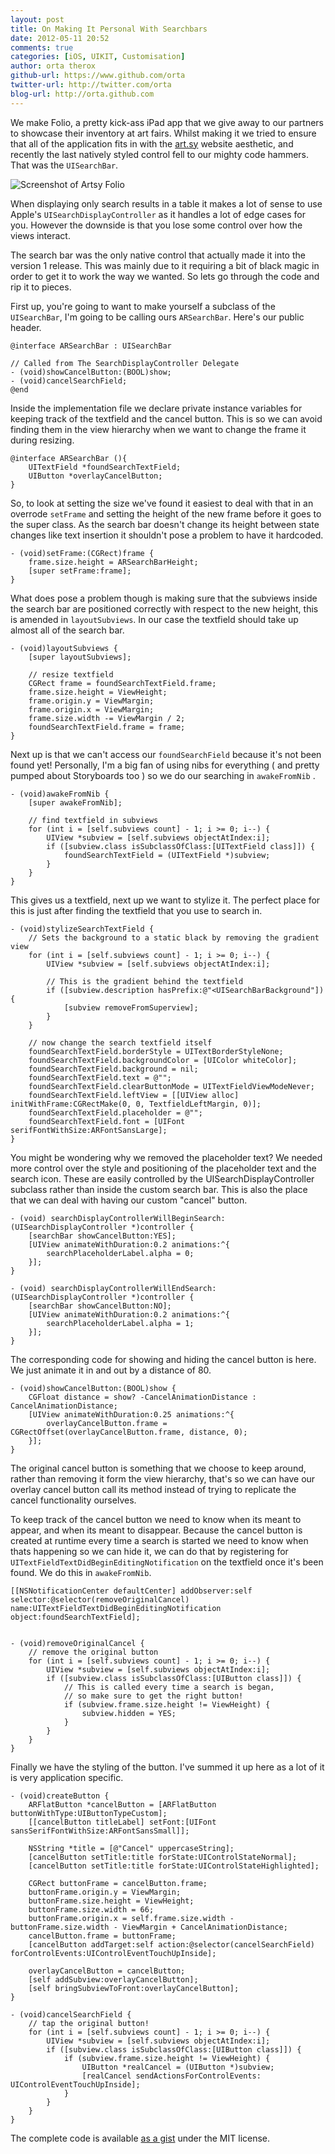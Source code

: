 ```yaml
---
layout: post
title: On Making It Personal With Searchbars
date: 2012-05-11 20:52
comments: true
categories: [iOS, UIKIT, Customisation]
author: orta therox
github-url: https://www.github.com/orta
twitter-url: http://twitter.com/orta
blog-url: http://orta.github.com
---
```


We make Folio, a pretty kick-ass iPad app that we give away to our partners to showcase their inventory at art fairs. Whilst making it we tried to ensure that all of the application fits in with the [art.sy](http://art.sy) website aesthetic, and recently the last natively styled control fell to our mighty code hammers. That was the `UISearchBar`.

![Screenshot of Artsy Folio](http://ortastuff.s3.amazonaws.com/images/custom_searchbar_example.jpg)

When displaying only search results in a table it makes a lot of sense to use Apple's `UISearchDisplayController` as it handles a lot of edge cases for you. However the downside is that you lose some control over how the views interact.

The search bar was the only native control that actually made it into the version 1 release. This was mainly due to it requiring a bit of black magic in order to get it to work the way we wanted. So lets go through the code and rip it to pieces.

<!--more-->

First up, you're going to want to make yourself a subclass of the `UISearchBar`, I'm going to be calling ours `ARSearchBar`. Here's our public header.

``` objc
@interface ARSearchBar : UISearchBar

// Called from The SearchDisplayController Delegate
- (void)showCancelButton:(BOOL)show;
- (void)cancelSearchField;
@end
```

Inside the implementation file we declare private instance variables for keeping track of the textfield and the cancel button. This is so we can avoid finding them in the view hierarchy when we want to change the frame it during resizing.

``` objc
@interface ARSearchBar (){
    UITextField *foundSearchTextField;
    UIButton *overlayCancelButton;
}
```

So, to look at setting the size we've found it easiest to deal with that in an overrode `setFrame` and setting the height of the new frame before it goes to the super class. As the search bar doesn't change its height between state changes like text insertion it shouldn't pose a problem to have it hardcoded.

``` objc
- (void)setFrame:(CGRect)frame {
    frame.size.height = ARSearchBarHeight;
    [super setFrame:frame];
}
``` 

What does pose a problem though is making sure that the subviews inside the search bar are positioned correctly with respect to the new height, this is amended in `layoutSubviews`. In our case the textfield should take up almost all of the search bar.

``` objc
- (void)layoutSubviews {
    [super layoutSubviews];
    
    // resize textfield
    CGRect frame = foundSearchTextField.frame;
    frame.size.height = ViewHeight;
    frame.origin.y = ViewMargin;
    frame.origin.x = ViewMargin;
    frame.size.width -= ViewMargin / 2;
    foundSearchTextField.frame = frame;
}
```

Next up is that we can't access our `foundSearchField` because it's not been found yet! Personally,  I'm a big fan of using nibs for everything ( and pretty pumped about Storyboards too ) so we do our searching in `awakeFromNib` .

``` objc
- (void)awakeFromNib {
    [super awakeFromNib];
    
    // find textfield in subviews
    for (int i = [self.subviews count] - 1; i >= 0; i--) {
        UIView *subview = [self.subviews objectAtIndex:i];                
        if ([subview.class isSubclassOfClass:[UITextField class]]) {
            foundSearchTextField = (UITextField *)subview;
        }
    }
}
```

This gives us a textfield, next up we want to stylize it. The perfect place for this is just after finding the textfield that you use to search in. 

``` objc
- (void)stylizeSearchTextField {
    // Sets the background to a static black by removing the gradient view
    for (int i = [self.subviews count] - 1; i >= 0; i--) {
        UIView *subview = [self.subviews objectAtIndex:i];                
        
        // This is the gradient behind the textfield
        if ([subview.description hasPrefix:@"<UISearchBarBackground"]) {
            [subview removeFromSuperview];
        }
    }
    
    // now change the search textfield itself
    foundSearchTextField.borderStyle = UITextBorderStyleNone;
    foundSearchTextField.backgroundColor = [UIColor whiteColor];
    foundSearchTextField.background = nil;
    foundSearchTextField.text = @"";
    foundSearchTextField.clearButtonMode = UITextFieldViewModeNever;
    foundSearchTextField.leftView = [[UIView alloc] initWithFrame:CGRectMake(0, 0, TextfieldLeftMargin, 0)];
    foundSearchTextField.placeholder = @"";
    foundSearchTextField.font = [UIFont serifFontWithSize:ARFontSansLarge];
}
```

You might be wondering why we removed the placeholder text? We needed more control over the style and positioning of the placeholder text and the search icon. These are easily controlled by the UISearchDisplayController subclass rather than inside the custom search bar. This is also the place that we can deal with having our custom "cancel" button.

``` objc
- (void) searchDisplayControllerWillBeginSearch:(UISearchDisplayController *)controller {
    [searchBar showCancelButton:YES];
    [UIView animateWithDuration:0.2 animations:^{
        searchPlaceholderLabel.alpha = 0;
    }];
}

- (void) searchDisplayControllerWillEndSearch:(UISearchDisplayController *)controller {
    [searchBar showCancelButton:NO]; 
    [UIView animateWithDuration:0.2 animations:^{
        searchPlaceholderLabel.alpha = 1;
    }];
}
```

The corresponding code for showing and hiding the cancel button is here. We just animate it in and out by a distance of 80.

``` objc
- (void)showCancelButton:(BOOL)show {
    CGFloat distance = show? -CancelAnimationDistance : CancelAnimationDistance;
    [UIView animateWithDuration:0.25 animations:^{
        overlayCancelButton.frame = CGRectOffset(overlayCancelButton.frame, distance, 0);
    }];
}
```

The original cancel button is something that we choose to keep around, rather than removing it form the view hierarchy, that's so we can have our overlay cancel button call its method instead of trying to replicate the cancel functionality ourselves.

To keep track of the cancel button we need to know when its meant to appear, and when its meant to disappear. Because the cancel button is created at runtime every time a search is started we need to 
know when thats happening so we can hide it, we can do that by registering for `UITextFieldTextDidBeginEditingNotification` on the textfield once it's been found. We do this in `awakeFromNib`.

``` objc
[[NSNotificationCenter defaultCenter] addObserver:self selector:@selector(removeOriginalCancel) name:UITextFieldTextDidBeginEditingNotification object:foundSearchTextField];


- (void)removeOriginalCancel {
    // remove the original button
    for (int i = [self.subviews count] - 1; i >= 0; i--) {
        UIView *subview = [self.subviews objectAtIndex:i];                
        if ([subview.class isSubclassOfClass:[UIButton class]]) {
        	// This is called every time a search is began, 
        	// so make sure to get the right button!
            if (subview.frame.size.height != ViewHeight) {
                subview.hidden = YES;
            }
        }
    }
}
```

Finally we have the styling of the button. I've summed it up here as a lot of it is very application specific.

```objc 
- (void)createButton {
    ARFlatButton *cancelButton = [ARFlatButton buttonWithType:UIButtonTypeCustom];
    [[cancelButton titleLabel] setFont:[UIFont sansSerifFontWithSize:ARFontSansSmall]];
    
    NSString *title = [@"Cancel" uppercaseString];
    [cancelButton setTitle:title forState:UIControlStateNormal];
    [cancelButton setTitle:title forState:UIControlStateHighlighted];
    
    CGRect buttonFrame = cancelButton.frame;
    buttonFrame.origin.y = ViewMargin;
    buttonFrame.size.height = ViewHeight;
    buttonFrame.size.width = 66;
    buttonFrame.origin.x = self.frame.size.width - buttonFrame.size.width - ViewMargin + CancelAnimationDistance;
    cancelButton.frame = buttonFrame;
    [cancelButton addTarget:self action:@selector(cancelSearchField) forControlEvents:UIControlEventTouchUpInside];
    
    overlayCancelButton = cancelButton;
    [self addSubview:overlayCancelButton];
    [self bringSubviewToFront:overlayCancelButton];
}

- (void)cancelSearchField {
    // tap the original button!
    for (int i = [self.subviews count] - 1; i >= 0; i--) {
        UIView *subview = [self.subviews objectAtIndex:i];                
        if ([subview.class isSubclassOfClass:[UIButton class]]) {
            if (subview.frame.size.height != ViewHeight) {
                UIButton *realCancel = (UIButton *)subview;
                [realCancel sendActionsForControlEvents: UIControlEventTouchUpInside];
            }
        }
    }    
}
```

The complete code is available [as a gist](https://gist.github.com/2667766) under the MIT license.